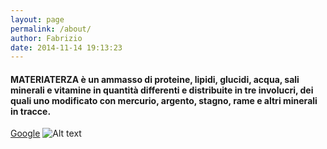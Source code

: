 ```yaml
---
layout: page
permalink: /about/
author: Fabrizio
date: 2014-11-14 19:13:23
---
```

#### MATERIATERZA è un ammasso di proteine, lipidi, glucidi, acqua, sali minerali e vitamine in quantità differenti e distribuite in tre involucri, dei quali uno modificato con mercurio, argento, stagno, rame e altri minerali in tracce.

[Google](http://google.com/)
![Alt text](/path/to/mtrtrz1.jpg)
